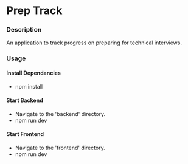 # Prep Track
### Description
An application to track progress on preparing for technical interviews.

### Usage
#### Install Dependancies
- npm install

#### Start Backend
- Navigate to the 'backend' directory.
- npm run dev

#### Start Frontend
- Navigate to the 'frontend' directory.
- npm run dev
